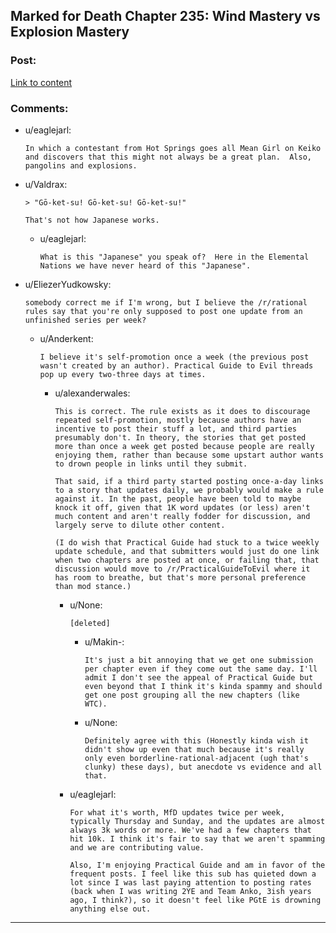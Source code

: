 ## Marked for Death Chapter 235: Wind Mastery vs Explosion Mastery​

### Post:

[Link to content](https://forums.sufficientvelocity.com/threads/marked-for-death-a-rational-naruto-quest.24481/page-4931#post-11784881)

### Comments:

- u/eaglejarl:
  ```
  In which a contestant from Hot Springs goes all Mean Girl on Keiko and discovers that this might not always be a great plan.  Also, pangolins and explosions.
  ```

- u/Valdrax:
  ```
  > "Gō-ket-su! Gō-ket-su! Gō-ket-su!"

  That's not how Japanese works.
  ```

  - u/eaglejarl:
    ```
    What is this "Japanese" you speak of?  Here in the Elemental Nations we have never heard of this "Japanese".
    ```

- u/EliezerYudkowsky:
  ```
  somebody correct me if I'm wrong, but I believe the /r/rational rules say that you're only supposed to post one update from an unfinished series per week?
  ```

  - u/Anderkent:
    ```
    I believe it's self-promotion once a week (the previous post wasn't created by an author). Practical Guide to Evil threads pop up every two-three days at times.
    ```

    - u/alexanderwales:
      ```
      This is correct. The rule exists as it does to discourage repeated self-promotion, mostly because authors have an incentive to post their stuff a lot, and third parties presumably don't. In theory, the stories that get posted more than once a week get posted because people are really enjoying them, rather than because some upstart author wants to drown people in links until they submit.

      That said, if a third party started posting once-a-day links to a story that updates daily, we probably would make a rule against it. In the past, people have been told to maybe knock it off, given that 1K word updates (or less) aren't much content and aren't really fodder for discussion, and largely serve to dilute other content.

      (I do wish that Practical Guide had stuck to a twice weekly update schedule, and that submitters would just do one link when two chapters are posted at once, or failing that, that discussion would move to /r/PracticalGuideToEvil where it has room to breathe, but that's more personal preference than mod stance.)
      ```

      - u/None:
        ```
        [deleted]
        ```

        - u/Makin-:
          ```
          It's just a bit annoying that we get one submission per chapter even if they come out the same day. I'll admit I don't see the appeal of Practical Guide but even beyond that I think it's kinda spammy and should get one post grouping all the new chapters (like WTC).
          ```

        - u/None:
          ```
          Definitely agree with this (Honestly kinda wish it didn't show up even that much because it's really only even borderline-rational-adjacent (ugh that's clunky) these days), but anecdote vs evidence and all that.
          ```

      - u/eaglejarl:
        ```
        For what it's worth, MfD updates twice per week, typically Thursday and Sunday, and the updates are almost always 3k words or more. We've had a few chapters that hit 10k. I think it's fair to say that we aren't spamming and we are contributing value.

        Also, I'm enjoying Practical Guide and am in favor of the frequent posts. I feel like this sub has quieted down a lot since I was last paying attention to posting rates (back when I was writing 2YE and Team Anko, 3ish years ago, I think?), so it doesn't feel like PGtE is drowning anything else out.
        ```

---

